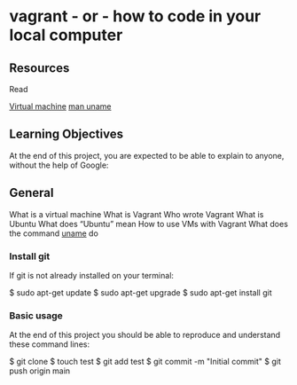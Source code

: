 # vagrant - or - how to code in your local computer

## Resources

Read

[Virtual machine][1]
[man uname][2]
 
[1]: (https://en.wikipedia.org/wiki/Virtual_machine)
[2]: (https://linux.die.net/man/1/uname)

## Learning Objectives

At the end of this project, you are expected to be able to explain to anyone, without the help of Google:

## General

What is a virtual machine
What is Vagrant
Who wrote Vagrant
What is Ubuntu
What does “Ubuntu” mean
How to use VMs with Vagrant
What does the command [uname][2] do

### Install git

If git is not already installed on your terminal:

$ sudo apt-get update
$ sudo apt-get upgrade
$ sudo apt-get install git

### Basic usage

At the end of this project you should be able to reproduce and understand these command lines:

$ git clone <repo>
$ touch test
$ git add test
$ git commit -m "Initial commit"
$ git push origin main


